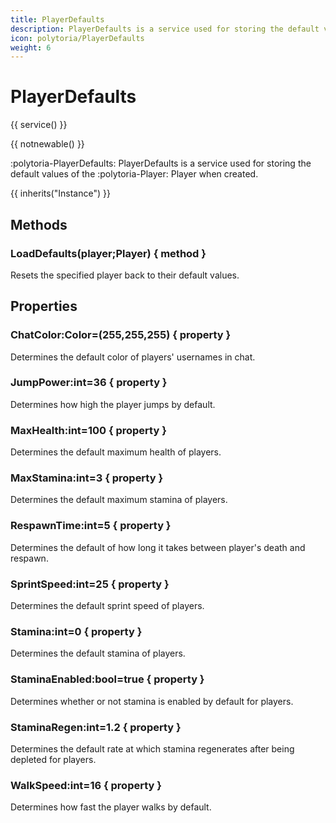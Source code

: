```yaml
---
title: PlayerDefaults
description: PlayerDefaults is a service used for storing the default values of the Player when created.
icon: polytoria/PlayerDefaults
weight: 6
---
```


# PlayerDefaults

{{ service() }}

{{ notnewable() }}

:polytoria-PlayerDefaults: PlayerDefaults is a service used for storing the default values of the :polytoria-Player: Player when created.

{{ inherits("Instance") }}

## Methods

### LoadDefaults(player;Player) { method }

Resets the specified player back to their default values.

## Properties

### ChatColor:Color=(255,255,255) { property }

Determines the default color of players' usernames in chat.

### JumpPower:int=36 { property }

Determines how high the player jumps by default.

### MaxHealth:int=100 { property }

Determines the default maximum health of players.

### MaxStamina:int=3 { property }

Determines the default maximum stamina of players.

### RespawnTime:int=5 { property }

Determines the default of how long it takes between player's death and respawn.

### SprintSpeed:int=25 { property }

Determines the default sprint speed of players.

### Stamina:int=0 { property }

Determines the default stamina of players.

### StaminaEnabled:bool=true { property }

Determines whether or not stamina is enabled by default for players.

### StaminaRegen:int=1.2 { property }

Determines the default rate at which stamina regenerates after being depleted for players.

### WalkSpeed:int=16 { property }

Determines how fast the player walks by default.
